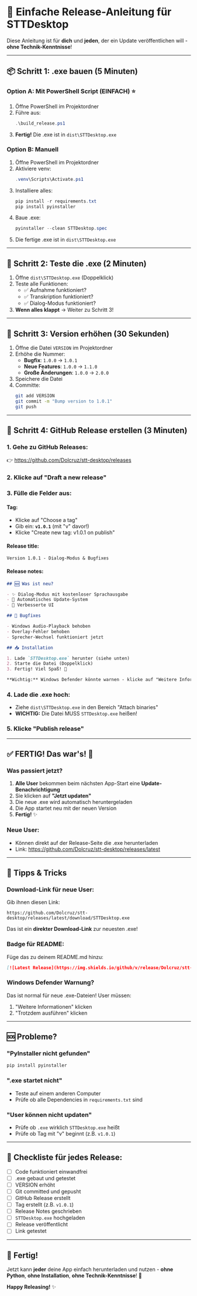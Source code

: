 # 🚀 **Einfache Release-Anleitung für STTDesktop**

Diese Anleitung ist für **dich** und **jeden**, der ein Update veröffentlichen will - **ohne Technik-Kenntnisse**!

---

## 📦 **Schritt 1: .exe bauen (5 Minuten)**

### **Option A: Mit PowerShell Script (EINFACH)** ⭐

1. Öffne PowerShell im Projektordner
2. Führe aus:
   ```powershell
   .\build_release.ps1
   ```
3. **Fertig!** Die .exe ist in `dist\STTDesktop.exe`

### **Option B: Manuell**

1. Öffne PowerShell im Projektordner
2. Aktiviere venv:
   ```powershell
   .venv\Scripts\Activate.ps1
   ```
3. Installiere alles:
   ```powershell
   pip install -r requirements.txt
   pip install pyinstaller
   ```
4. Baue .exe:
   ```powershell
   pyinstaller --clean STTDesktop.spec
   ```
5. Die fertige .exe ist in `dist\STTDesktop.exe`

---

## 🧪 **Schritt 2: Teste die .exe (2 Minuten)**

1. Öffne `dist\STTDesktop.exe` (Doppelklick)
2. Teste alle Funktionen:
   - ✅ Aufnahme funktioniert?
   - ✅ Transkription funktioniert?
   - ✅ Dialog-Modus funktioniert?
3. **Wenn alles klappt** → Weiter zu Schritt 3!

---

## 🔢 **Schritt 3: Version erhöhen (30 Sekunden)**

1. Öffne die Datei `VERSION` im Projektordner
2. Erhöhe die Nummer:
   - **Bugfix**: `1.0.0` → `1.0.1`
   - **Neue Features**: `1.0.0` → `1.1.0`
   - **Große Änderungen**: `1.0.0` → `2.0.0`
3. Speichere die Datei
4. Committe:
   ```bash
   git add VERSION
   git commit -m "Bump version to 1.0.1"
   git push
   ```

---

## 🎉 **Schritt 4: GitHub Release erstellen (3 Minuten)**

### **1. Gehe zu GitHub Releases:**
👉 https://github.com/Dolcruz/stt-desktop/releases

### **2. Klicke auf "Draft a new release"**

### **3. Fülle die Felder aus:**

#### **Tag:**
- Klicke auf "Choose a tag"
- Gib ein: **`v1.0.1`** (mit "v" davor!)
- Klicke "Create new tag: v1.0.1 on publish"

#### **Release title:**
```
Version 1.0.1 - Dialog-Modus & Bugfixes
```

#### **Release notes:**
```markdown
## 🆕 Was ist neu?

- ✨ Dialog-Modus mit kostenloser Sprachausgabe
- 🔄 Automatisches Update-System
- 🎨 Verbesserte UI

## 🐛 Bugfixes

- Windows Audio-Playback behoben
- Overlay-Fehler behoben
- Sprecher-Wechsel funktioniert jetzt

## 📥 Installation

1. Lade `STTDesktop.exe` herunter (siehe unten)
2. Starte die Datei (Doppelklick)
3. Fertig! Viel Spaß! 🎉

**Wichtig:** Windows Defender könnte warnen - klicke auf "Weitere Informationen" → "Trotzdem ausführen"
```

### **4. Lade die .exe hoch:**
- Ziehe `dist\STTDesktop.exe` in den Bereich "Attach binaries"
- **WICHTIG:** Die Datei MUSS `STTDesktop.exe` heißen!

### **5. Klicke "Publish release"**

---

## ✅ **FERTIG! Das war's!** 🎊

### **Was passiert jetzt?**

1. **Alle User** bekommen beim nächsten App-Start eine **Update-Benachrichtigung**
2. Sie klicken auf **"Jetzt updaten"**
3. Die neue .exe wird automatisch heruntergeladen
4. Die App startet neu mit der neuen Version
5. **Fertig!** ✨

### **Neue User:**

- Können direkt auf der Release-Seite die .exe herunterladen
- Link: https://github.com/Dolcruz/stt-desktop/releases/latest

---

## 📝 **Tipps & Tricks**

### **Download-Link für neue User:**

Gib ihnen diesen Link:
```
https://github.com/Dolcruz/stt-desktop/releases/latest/download/STTDesktop.exe
```

Das ist ein **direkter Download-Link** zur neuesten .exe!

### **Badge für README:**

Füge das zu deinem README.md hinzu:
```markdown
[![Latest Release](https://img.shields.io/github/v/release/Dolcruz/stt-desktop)](https://github.com/Dolcruz/stt-desktop/releases/latest)
```

### **Windows Defender Warnung?**

Das ist normal für neue .exe-Dateien! User müssen:
1. "Weitere Informationen" klicken
2. "Trotzdem ausführen" klicken

---

## 🆘 **Probleme?**

### **"PyInstaller nicht gefunden"**
```powershell
pip install pyinstaller
```

### **".exe startet nicht"**
- Teste auf einem anderen Computer
- Prüfe ob alle Dependencies in `requirements.txt` sind

### **"User können nicht updaten"**
- Prüfe ob `.exe` wirklich `STTDesktop.exe` heißt
- Prüfe ob Tag mit "v" beginnt (z.B. `v1.0.1`)

---

## 🎯 **Checkliste für jedes Release:**

- [ ] Code funktioniert einwandfrei
- [ ] .exe gebaut und getestet
- [ ] VERSION erhöht
- [ ] Git committed und gepusht
- [ ] GitHub Release erstellt
- [ ] Tag erstellt (z.B. `v1.0.1`)
- [ ] Release Notes geschrieben
- [ ] `STTDesktop.exe` hochgeladen
- [ ] Release veröffentlicht
- [ ] Link getestet

---

## 🚀 **Fertig!**

Jetzt kann **jeder** deine App einfach herunterladen und nutzen - **ohne Python**, **ohne Installation**, **ohne Technik-Kenntnisse**! 🎊

**Happy Releasing!** ✨

